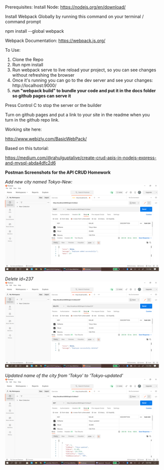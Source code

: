 Prerequisites:
Install Node:
https://nodejs.org/en/download/


Install Webpack Globally by running this command on your terminal / command prompt

npm install --global webpack

Webpack Documentation: https://webpack.js.org/

To Use:

1.  Clone the Repo
2.  Run npm install
3.  Run webpack serve to live reload your project, so you can see changes without refreshing the browser
4.  Once it's running you can go to the dev server and see your changes: http://localhost:9000/
5.  **run "webpack build" to bundle your code and put it in the docs folder so github pages can serve it**

Press Control C to stop the server or the builder

Turn on github pages and put a link to your site in the readme when you turn in the github repo link.

Working site here:

http://www.webizly.com/BasicWebPack/

Based on this tutorial:

https://medium.com/@rahulguptalive/create-crud-apis-in-nodejs-express-and-mysql-abda4dfc2d6



**Postman Screenshots for the API CRUD Homework**


*Add new city named Tokyo-New:*
![img.png](src/img/screenshot1.png)


*Delete id=237*
![img.png](src/img/screenshot2.png)


*Updated name of the city from 'Tokyo' to 'Tokyo-updated'*
![img.png](src/img/screenshot3.png)